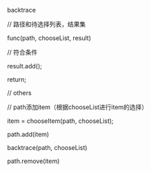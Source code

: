 backtrace

// 路径和待选择列表，结果集

func(path, chooseList, result)

 // 符合条件

 result.add();

 return;

 // others

 // path添加item（根据chooseList进行item的选择）

 item = chooseItem(path, chooseList);

 path.add(item)

 backtrace(path, chooseList)

 path.remove(item)